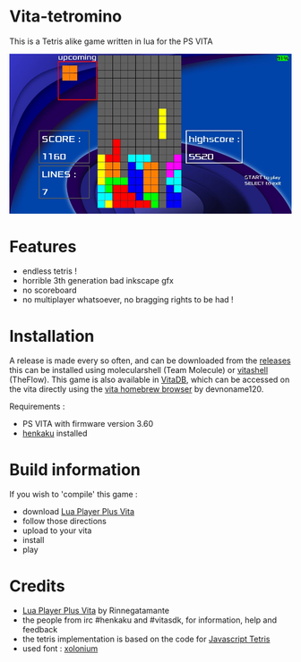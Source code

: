 # Vita-tetromino
This is a Tetris alike game written in lua for the PS VITA

<img src='https://github.com/svennd/vita-tetromino/blob/master/screenshot.jpg' />

# Features
* endless tetris !
* horrible 3th generation bad inkscape gfx
* no scoreboard
* no multiplayer whatsoever, no bragging rights to be had !


# Installation
A release is made every so often, and can be downloaded from the [releases](https://github.com/svennd/vita-tetromino/releases) this can be installed using molecularshell (Team Molecule) or [vitashell](https://github.com/TheOfficialFloW/VitaShell) (TheFlow).
This game is also available in [VitaDB](http://vitadb.rinnegatamante.it/#/info/330), which can be accessed on the vita directly using the [vita homebrew browser](https://github.com/devnoname120/vhbb) by devnoname120.

Requirements :
* PS VITA with firmware version 3.60
* [henkaku](https://henkaku.xyz) installed

# Build information 
If you wish to 'compile' this game :
* download [Lua Player Plus Vita](https://github.com/Rinnegatamante/lpp-vita)
* follow those directions
* upload to your vita
* install
* play


# Credits
* [Lua Player Plus Vita](https://github.com/Rinnegatamante/lpp-vita) by Rinnegatamante
* the people from irc #henkaku and #vitasdk, for information, help and feedback
* the tetris implementation is based on the code for [Javascript Tetris](http://codeincomplete.com/posts/javascript-tetris/)
* used font : [xolonium](https://fontlibrary.org/en/font/xolonium)

